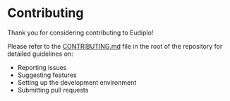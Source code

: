 # Contributing

Thank you for considering contributing to Eudiplo!

Please refer to the [CONTRIBUTING.md](https://github.com/cre8/eudiplo/blob/main/CONTRIBUTING.md) file in the root of the repository for detailed guidelines on:

- Reporting issues
- Suggesting features
- Setting up the development environment
- Submitting pull requests
